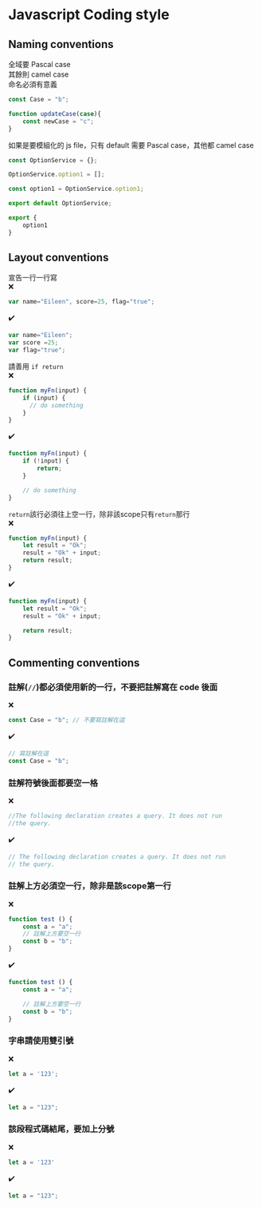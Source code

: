 # Javascript Coding style

## Naming conventions
全域要 Pascal case  
其餘則 camel case  
命名必須有意義  
```javascript
const Case = "b";

function updateCase(case){
    const newCase = "c";
}
```

如果是要模組化的 js file，只有 default 需要 Pascal case，其他都 camel case
```javascript
const OptionService = {};

OptionService.option1 = [];

const option1 = OptionService.option1;

export default OptionService;

export {
    option1
}
```

## Layout conventions
宣告一行一行寫   
❌
```javascript
var name="Eileen", score=25, flag="true";
```
✔️
```javascript
var name="Eileen";
var score =25;
var flag="true";
```

請善用 `if return`  
❌
```javascript
function myFn(input) {
	if (input) {
      // do something
	}
}
```
✔️
```javascript
function myFn(input) {
	if (!input) {
        return;
	}

    // do something
}
```

`return`該行必須往上空一行，除非該scope只有`return`那行  
❌
```javascript
function myFn(input) {
    let result = "Ok";
    result = "Ok" + input;
    return result;
}
```
✔️
```javascript
function myFn(input) {
    let result = "Ok";
    result = "Ok" + input;

    return result;
}
```

## Commenting conventions
### 註解(`//`)都必須使用新的一行，不要把註解寫在 code 後面   
❌
```javascript
const Case = "b"; // 不要寫註解在這
```
✔️
```javascript
// 寫註解在這
const Case = "b";
```

### 註解符號後面都要空一格
❌
```javascript
//The following declaration creates a query. It does not run
//the query.
```
✔️
```javascript
// The following declaration creates a query. It does not run
// the query.
```

### 註解上方必須空一行，除非是該scope第一行
❌
```javascript
function test () {
    const a = "a";
    // 註解上方要空一行
    const b = "b";
}
```
✔️
```javascript
function test () {
    const a = "a";

    // 註解上方要空一行
    const b = "b";
}
```

### 字串請使用雙引號
❌
```javascript
let a = '123';
```
✔️
```javascript
let a = "123";
```

### 該段程式碼結尾，要加上分號
❌
```javascript
let a = '123'
```
✔️
```javascript
let a = "123";
```
